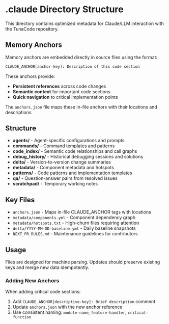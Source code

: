 # .claude Directory Structure

This directory contains optimized metadata for Claude/LLM interaction with the TunaCode repository.

## Memory Anchors

Memory anchors are embedded directly in source files using the format:
```python
CLAUDE_ANCHOR[anchor-key]: Description of this code section
```

These anchors provide:
- **Persistent references** across code changes
- **Semantic context** for important code sections
- **Quick navigation** to critical implementation points

The `anchors.json` file maps these in-file anchors with their locations and descriptions.

## Structure

- **agents/** - Agent-specific configurations and prompts
- **commands/** - Command templates and patterns
- **code_index/** - Semantic code relationships and call graphs
- **debug_history/** - Historical debugging sessions and solutions
- **delta/** - Version-to-version change summaries
- **metadata/** - Component metadata and hotspots
- **patterns/** - Code patterns and implementation templates
- **qa/** - Question-answer pairs from resolved issues
- **scratchpad/** - Temporary working notes

## Key Files

- `anchors.json` - Maps in-file CLAUDE_ANCHOR tags with locations
- `metadata/components.yml` - Component dependency graph
- `metadata/hotspots.txt` - High-churn files requiring attention
- `delta/YYYY-MM-DD-baseline.yml` - Daily baseline snapshots
- `NEXT_PR_RULES.md` - Maintenance guidelines for contributors

## Usage

Files are designed for machine parsing. Updates should preserve existing keys and merge new data idempotently.

### Adding New Anchors

When adding critical code sections:
1. Add `CLAUDE_ANCHOR[descriptive-key]: Brief description` comment
2. Update `anchors.json` with the new anchor reference
3. Use consistent naming: `module-name`, `feature-handler`, `critical-function`
